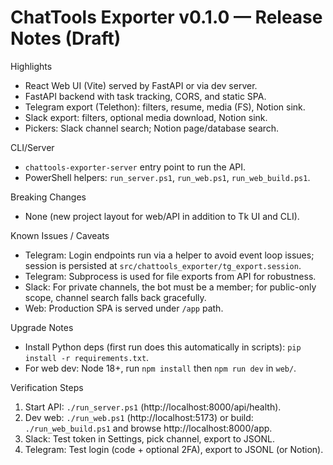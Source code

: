# ChatTools Exporter v0.1.0 — Release Notes (Draft)

Highlights
- React Web UI (Vite) served by FastAPI or via dev server.
- FastAPI backend with task tracking, CORS, and static SPA.
- Telegram export (Telethon): filters, resume, media (FS), Notion sink.
- Slack export: filters, optional media download, Notion sink.
- Pickers: Slack channel search; Notion page/database search.

CLI/Server
- `chattools-exporter-server` entry point to run the API.
- PowerShell helpers: `run_server.ps1`, `run_web.ps1`, `run_web_build.ps1`.

Breaking Changes
- None (new project layout for web/API in addition to Tk UI and CLI).

Known Issues / Caveats
- Telegram: Login endpoints run via a helper to avoid event loop issues; session is persisted at `src/chattools_exporter/tg_export.session`.
- Telegram: Subprocess is used for file exports from API for robustness.
- Slack: For private channels, the bot must be a member; for public-only scope, channel search falls back gracefully.
- Web: Production SPA is served under `/app` path.

Upgrade Notes
- Install Python deps (first run does this automatically in scripts): `pip install -r requirements.txt`.
- For web dev: Node 18+, run `npm install` then `npm run dev` in `web/`.

Verification Steps
1) Start API: `./run_server.ps1` (http://localhost:8000/api/health).
2) Dev web: `./run_web.ps1` (http://localhost:5173) or build: `./run_web_build.ps1` and browse http://localhost:8000/app.
3) Slack: Test token in Settings, pick channel, export to JSONL.
4) Telegram: Test login (code + optional 2FA), export to JSONL (or Notion).

